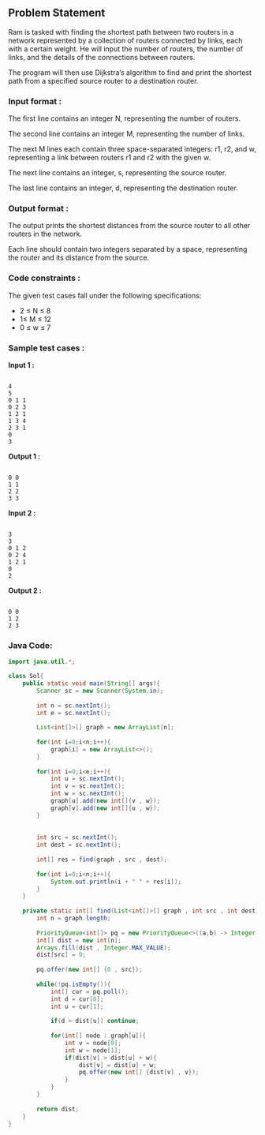 
## Problem Statement

Ram is tasked with finding the shortest path between two routers in a network represented by a collection of routers connected by links, each with a certain weight. He will input the number of routers, the number of links, and the details of the connections between routers. 

The program will then use Dijkstra’s algorithm to find and print the shortest path from a specified source router to a destination router.

### Input format :
The first line contains an integer N, representing the number of routers.

The second line contains an integer M, representing the number of links.

The next M lines each contain three space-separated integers: r1, r2, and w, representing a link between routers r1 and r2 with the given w.

The next line contains an integer, s, representing the source router.

The last line contains an integer, d, representing the destination router.

### Output format :
The output prints the shortest distances from the source router to all other routers in the network.

Each line should contain two integers separated by a space, representing the router and its distance from the source.

### Code constraints :
The given test cases fall under the following specifications:

- 2 ≤ N ≤ 8  
- 1≤ M ≤ 12  
- 0 ≤ w ≤ 7

### Sample test cases :
**Input 1 :**
```

4
5
0 1 1
0 2 3
1 2 1
1 3 4
2 3 1
0
3

```

**Output 1 :**
```

0 0
1 1
2 2
3 3

```

**Input 2 :**
```

3
3
0 1 2
0 2 4
1 2 1
0
2

```

**Output 2 :**
```

0 0
1 2
2 3

````

### Java Code:
```java
import java.util.*;

class Sol{
    public static void main(String[] args){
        Scanner sc = new Scanner(System.in);
        
        int n = sc.nextInt();
        int e = sc.nextInt();
        
        List<int[]>[] graph = new ArrayList[n];
        
        for(int i=0;i<n;i++){
            graph[i] = new ArrayList<>();
        }
        
        for(int i=0;i<e;i++){
            int u = sc.nextInt();
            int v = sc.nextInt();
            int w = sc.nextInt();
            graph[u].add(new int[]{v , w});
            graph[v].add(new int[]{u , w});
        }
        
        
        int src = sc.nextInt();
        int dest = sc.nextInt();
        
        int[] res = find(graph , src , dest);
        
        for(int i=0;i<n;i++){
            System.out.println(i + " " + res[i]);
        }
    }
    
    private static int[] find(List<int[]>[] graph , int src , int dest){
        int n = graph.length;
        
        PriorityQueue<int[]> pq = new PriorityQueue<>((a,b) -> Integer.compare(a[0],b[0]));
        int[] dist = new int[n];
        Arrays.fill(dist , Integer.MAX_VALUE);
        dist[src] = 0;
        
        pq.offer(new int[] {0 , src});
        
        while(!pq.isEmpty()){
            int[] cur = pq.poll();
            int d = cur[0];
            int u = cur[1];
            
            if(d > dist[u]) continue;
            
            for(int[] node : graph[u]){
                int v = node[0];
                int w = node[1];
                if(dist[v] > dist[u] + w){
                    dist[v] = dist[u] + w;
                    pq.offer(new int[] {dist[v] , v});
                }
            }
        }
        
        return dist;
    }
}
````

